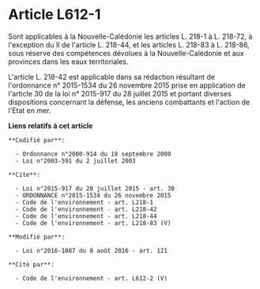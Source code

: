 # Article L612-1

Sont applicables à la Nouvelle-Calédonie les articles L. 218-1 à L. 218-72, à l'exception du II de l'article L. 218-44, et
les articles L. 218-83 à L. 218-86, sous réserve des compétences dévolues à la Nouvelle-Calédonie et aux provinces dans les
eaux territoriales. 

L'article L. 218-42 est applicable dans sa rédaction résultant de l'ordonnance n° 2015-1534 du 26 novembre 2015 prise en
application de l'article 30 de la loi n° 2015-917 du 28 juillet 2015 et portant diverses dispositions concernant la défense,
les anciens combattants et l'action de l'Etat en mer.

**Liens relatifs à cet article**

	**Codifié par**:

	  - Ordonnance n°2000-914 du 18 septembre 2000
	  - Loi n°2003-591 du 2 juillet 2003

	**Cite**:

	  - Loi n°2015-917 du 28 juillet 2015 - art. 30
	  - ORDONNANCE n°2015-1534 du 26 novembre 2015
	  - Code de l'environnement - art. L218-1
	  - Code de l'environnement - art. L218-42
	  - Code de l'environnement - art. L218-44
	  - Code de l'environnement - art. L218-83 (V)

	**Modifié par**:

	  - Loi n°2016-1087 du 8 août 2016 - art. 121

	**Cité par**:

	  - Code de l'environnement - art. L612-2 (V)
